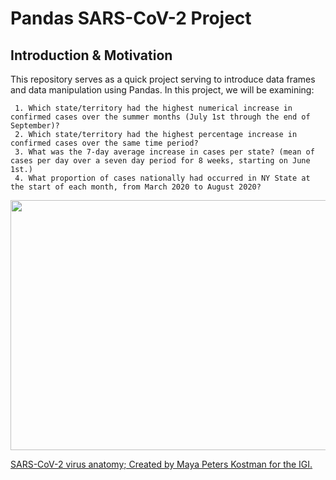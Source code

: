 # Pandas SARS-CoV-2 Project

## Introduction & Motivation
This repository serves as a quick project serving to introduce data frames and data manipulation using Pandas. In this project, we will be examining:

     1. Which state/territory had the highest numerical increase in confirmed cases over the summer months (July 1st through the end of September)?
     2. Which state/territory had the highest percentage increase in confirmed cases over the same time period?
     3. What was the 7-day average increase in cases per state? (mean of cases per day over a seven day period for 8 weeks, starting on June 1st.)
     4. What proportion of cases nationally had occurred in NY State at the start of each month, from March 2020 to August 2020?
     
<p align="center">
<img src="https://innovativegenomics.org/wp-content/uploads/2020/04/Single-virion-with-no-background.png" width="800" height="400">
  </p>

[SARS-CoV-2 virus anatomy; Created by Maya Peters Kostman for the IGI.](https://innovativegenomics.org/wp-content/uploads/2020/04/Single-virion-with-no-background.png)
